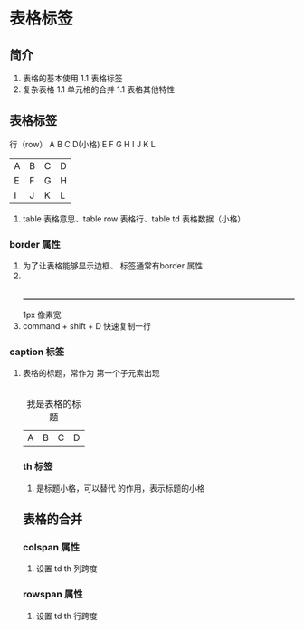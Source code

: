 # 表格标签
## 简介
1. 表格的基本使用
1.1 表格标签
1. 复杂表格
1.1 单元格的合并
1.1 表格其他特性

## 表格标签
行（row） A B C D(小格)
         E F G H
         I J K L 

<table>
  <tr>
    <td>A</td>
    <td>B</td>
    <td>C</td>
    <td>D</td>
  </tr>
  <tr>
    <td>E</td>
    <td>F</td>
    <td>G</td>
    <td>H</td>
  </tr>
  <tr>
    <td>I</td>
    <td>J</td>
    <td>K</td>
    <td>L</td>
  </tr>
</table>

1. table 表格意思、table row 表格行、table td 表格数据（小格）

### border 属性
1. 为了让表格能够显示边框、<table> 标签通常有border 属性
1. <table border="1"></table> 1px 像素宽
1. command + shift + D 快速复制一行

### caption 标签
1. <caption> 表格的标题，常作为<table> 第一个子元素出现
<table>
  <caption>我是表格的标题</caption>
  <tr>
    <td>A</td>  
    <td>B</td>  
    <td>C</td>  
    <td>D</td>  
  </tr>
</table>

### th 标签
1. <th> 是标题小格，可以替代<td> 的作用，表示标题的小格


## 表格的合并
### colspan 属性
1. 设置 td th 列跨度

### rowspan 属性
1. 设置 td th 行跨度
